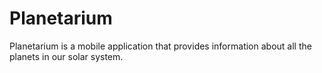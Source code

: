 # Planetarium
Planetarium is a mobile application that provides information about all the planets in our solar system.
